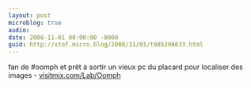 ```yaml
---
layout: post
microblog: true
audio: 
date: 2008-11-01 00:00:00 -0000
guid: http://xtof.micro.blog/2008/11/01/t985298633.html
---
```

fan de #oomph et prêt à sortir un vieux pc du placard pour localiser des images - [visitmix.com/Lab/Oomph](http://visitmix.com/Lab/Oomph)

